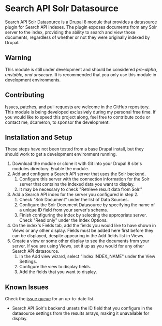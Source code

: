 Search API Solr Datasource
==========================
Search API Solr Datasource is a Drupal 8 module that provides a datasource plugin
for Search API indexes.  The plugin exposes documents from any Solr server to the
index, providing the ability to search and view those documents, regardless of
whether or not they were originally indexed by Drupal.

Warning
-------
This module is still under development and should be considered _pre-alpha,
unstable, and unsecure_.  It is recommended that you only use this module in
development environments.

Contributing
------------
Issues, patches, and pull requests are welcome in the GitHub repository.  This
module is being developed exclusively during my personal free time.  If you would
like to speed this project along, feel free to contribute code or contact me,
dcameron, to sponsor the development.

Installation and Setup
----------------------
These steps have not been tested from a base Drupal install, but they should work
to get a development environment running.

1. Download the module or clone it with Git into your Drupal 8 site's modules
   directory.  Enable the module.
2. Add and configure a Search API server that uses the Solr backend.
   1. Configure this server with the connection information for the Solr server
      that contains the indexed data you want to display.
   2. It may be necessary to check "Retrieve result data from Solr."
3. Add a Search API index for the server you configured in step 2.
   1. Check "Solr Document" under the list of Data Sources.
   2. Configure the Solr Document Datasource by specifying the name of a unique ID
      field from your server's schema.
   3. Finish configuring the index by selecting the appropriate server.  Check
      "Read only" under the Index Options.
4. On the index's Fields tab, add the fields you would like to have shown in Views
   or any other display.  Fields must be added here first before they can be
   displayed, despite appearing in the Add fields list in Views.
5. Create a view or some other display to see the documents from your server.  If
   you are using Views, set it up as you would for any other Search API
   datasource.
   1. In the Add view wizard, select "Index INDEX_NAME" under the View
      Settings.
   2. Configure the view to display fields.
   3. Add the fields that you want to display.

Known Issues
------------
Check the [issue queue](https://github.com/dcameron/search_api_solr_datasource/issues)
for an up-to-date list.
* Search API Solr's backend unsets the ID field that you configure in the
  datasource settings from the results arrays, making it unavailable for display.
